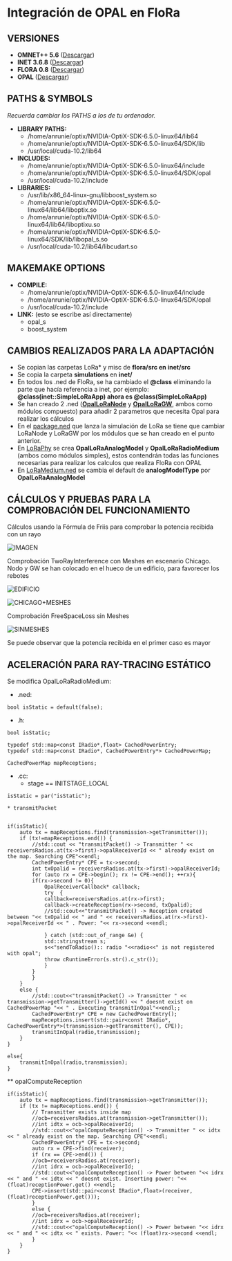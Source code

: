 # Integración de OPAL en FloRa
## VERSIONES
* **OMNET++ 5.6** ([Descargar](https://github.com/omnetpp/omnetpp/releases/download/omnetpp-5.6/omnetpp-5.6-src-linux.tgz))
* **INET 3.6.8** ([Descargar](https://drive.google.com/file/d/1Y3piMtrX1nV4aT_69csTkULYM_kxUyQm/view?usp=sharing))
* **FLORA 0.8**  ([Descargar](https://drive.google.com/file/d/19bO7VG52wIU02MZ07ztqdHwCintY4AEb/view?usp=sharing))
* **OPAL** ([Descargar](https://gitlab.com/esteban.egea/opal))

## PATHS & SYMBOLS
_Recuerda cambiar los PATHS a los de tu ordenador._
* **LIBRARY PATHS:**
	* /home/anrunie/optix/NVIDIA-OptiX-SDK-6.5.0-linux64/lib64
	* /home/anrunie/optix/NVIDIA-OptiX-SDK-6.5.0-linux64/SDK/lib
	* /usr/local/cuda-10.2/lib64
* **INCLUDES:**
	* /home/anrunie/optix/NVIDIA-OptiX-SDK-6.5.0-linux64/include
	* /home/anrunie/optix/NVIDIA-OptiX-SDK-6.5.0-linux64/SDK/opal
	* /usr/local/cuda-10.2/include
* **LIBRARIES:**
	* /usr/lib/x86_64-linux-gnu/libboost_system.so
	* /home/anrunie/optix/NVIDIA-OptiX-SDK-6.5.0-linux64/lib64/liboptix.so
	* /home/anrunie/optix/NVIDIA-OptiX-SDK-6.5.0-linux64/lib64/liboptixu.so
	* /home/anrunie/optix/NVIDIA-OptiX-SDK-6.5.0-linux64/SDK/lib/libopal_s.so
	* /usr/local/cuda-10.2/lib64/libcudart.so

## MAKEMAKE OPTIONS
* **COMPILE:**
	* /home/anrunie/optix/NVIDIA-OptiX-SDK-6.5.0-linux64/include
	* /home/anrunie/optix/NVIDIA-OptiX-SDK-6.5.0-linux64/SDK/opal
	* /usr/local/cuda-10.2/include 
* **LINK:** (esto se escribe así directamente)
	* opal_s
	* boost_system 

## CAMBIOS REALIZADOS PARA LA ADAPTACIÓN
* Se copian las carpetas LoRa* y misc de **flora/src en inet/src**
* Se copia la carpeta **simulations** en **inet/**
* En todos los .ned de FloRa, se ha cambiado el **@class** eliminando la parte que hacía referencia a inet, por ejemplo: **@class(inet::SimpleLoRaApp) ahora es @class(SimpleLoRaApp)**
* Se han creado 2 .ned ([**OpalLoRaNode**](https://github.com/aruznieto/LoRa-INET-AI1/blob/master/inet/src/inet/LoraNode/OpalLoRaNode.ned) y [**OpalLoRaGW**](https://github.com/aruznieto/LoRa-INET-AI1/blob/master/inet/src/inet/LoraNode/OpalLoRaGW.ned), ambos como módulos compuesto) para añadir 2 parametros que necesita Opal para realizar los cálculos
* En el [package.ned](https://github.com/aruznieto/LoRa-INET-AI1/blob/master/inet/simulations/package.ned) que lanza la simulación de LoRa se tiene que cambiar LoRaNode y LoRaGW por los módulos que se han creado en el punto anterior.
* En [LoRaPhy](https://github.com/aruznieto/LoRa-INET-AI1/tree/master/inet/src/inet/LoRaPhy) se crea **OpalLoRaAnalogModel** y **OpalLoRaRadioMedium** (ambos como módulos simples), estos contendrán todas las funciones necesarias para realizar los calculos que realiza FloRa con OPAL
* En [LoRaMedium.ned](https://github.com/aruznieto/LoRa-INET-AI1/blob/master/inet/src/inet/LoRaPhy/LoRaMedium.ned) se cambia el default de **analogModelType** por **OpalLoRaAnalogModel**

## CÁLCULOS Y PRUEBAS PARA LA COMPROBACIÓN DEL FUNCIONAMIENTO

Cálculos usando la Fórmula de Friis para comprobar la potencia recibida con un rayo

![IMAGEN](https://i.imgur.com/lwvqTEi.png)

Comprobación TwoRayInterference con Meshes en escenario Chicago. Nodo y GW se han colocado en el hueco de un edificio, para favorecer los rebotes

![EDIFICIO](https://i.imgur.com/zXfSxRd.png)

![CHICAGO+MESHES](https://i.imgur.com/fof3s9O.png)

Comprobación FreeSpaceLoss sin Meshes

![SINMESHES](https://i.imgur.com/G8so0zV.png)

Se puede observar que la potencia recibida en el primer caso es mayor

## ACELERACIÓN PARA RAY-TRACING ESTÁTICO

Se modifica OpalLoRaRadioMedium:
* .ned:
```
bool isStatic = default(false);
```
* .h:
```
bool isStatic;

typedef std::map<const IRadio*,float> CachedPowerEntry;
typedef std::map<const IRadio*, CachedPowerEntry*> CachedPowerMap;

CachedPowerMap mapReceptions;
```
* .cc:
	* stage == INITSTAGE_LOCAL
```
isStatic = par("isStatic");
```

	* transmitPacket
```

if(isStatic){
    auto tx = mapReceptions.find(transmission->getTransmitter());
	if (tx!=mapReceptions.end()) {
	    //std::cout << "transmitPacket() -> Transmitter " << receiversRadios.at(tx->first)->opalReceiverId << " already exist on the map. Searching CPE"<<endl;
	    CachedPowerEntry* CPE = tx->second;
	    int txOpalid = receiversRadios.at(tx->first)->opalReceiverId;
	    for (auto rx = CPE->begin(); rx != CPE->end(); ++rx){
		if(rx->second != 0){
		    OpalReceiverCallback* callback;
		    try  {
			callback=receiversRadios.at(rx->first);
			callback->createReception(rx->second, txOpalid);
			//std::cout<<"transmitPacket() -> Reception created between "<< txOpalid << " and " << receiversRadios.at(rx->first)->opalReceiverId << " . Power: "<< rx->second <<endl;

		    } catch (std::out_of_range &e) {
			std::stringstream s;
			s<<"sendToRadio():: radio "<<radio<<" is not registered with opal";
			throw cRuntimeError(s.str().c_str());
		    }
		}
	    }
	}
	else {
	    //std::cout<<"transmitPacket() -> Transmitter " << transmission->getTransmitter()->getId() << " doesnt exist on CachedPowerMap "<< " . Executing transmitInOpal"<<endl;;
	    CachedPowerEntry* CPE = new CachedPowerEntry();
	    mapReceptions.insert(std::pair<const IRadio*, CachedPowerEntry*>(transmission->getTransmitter(), CPE));
	    transmitInOpal(radio,transmission);
	}
}

else{
    transmitInOpal(radio,transmission);
}
```
** opalComputeReception
```
if(isStatic){
    auto tx = mapReceptions.find(transmission->getTransmitter());
	if (tx != mapReceptions.end()) {
	    // Transmitter exists inside map
	    //ocb=receiversRadios.at(transmission->getTransmitter());
	    //int idtx = ocb->opalReceiverId;
	    //std::cout<<"opalComputeReception() -> Transmitter " << idtx << " already exist on the map. Searching CPE"<<endl;
	    CachedPowerEntry* CPE = tx->second;
	    auto rx = CPE->find(receiver);
	    if (rx == CPE->end()) {
		//ocb=receiversRadios.at(receiver);
		//int idrx = ocb->opalReceiverId;
		//std::cout<<"opalComputeReception() -> Power between "<< idrx << " and " << idtx << " doesnt exist. Inserting power: "<< (float)receptionPower.get() <<endl;
		CPE->insert(std::pair<const IRadio*,float>(receiver, (float)receptionPower.get()));
	    }
	    else {
		//ocb=receiversRadios.at(receiver);
		//int idrx = ocb->opalReceiverId;
		//std::cout<<"opalComputeReception() -> Power between "<< idrx << " and " << idtx << " exists. Power: "<< (float)rx->second <<endl;
	    }
	}
}
```
